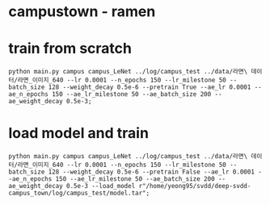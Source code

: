 # campustown - ramen 
# train from scratch
    python main.py campus campus_LeNet ../log/campus_test ../data/라면\ 데이터/라면_이미지_640 --lr 0.0001 --n_epochs 150 --lr_milestone 50 --batch_size 128 --weight_decay 0.5e-6 --pretrain True --ae_lr 0.0001 --ae_n_epochs 150 --ae_lr_milestone 50 --ae_batch_size 200 --ae_weight_decay 0.5e-3;

# load model and train
    python main.py campus campus_LeNet ../log/campus_test ../data/라면\ 데이터/라면_이미지_640 --lr 0.0001 --n_epochs 150 --lr_milestone 50 --batch_size 128 --weight_decay 0.5e-6 --pretrain False --ae_lr 0.0001 --ae_n_epochs 150 --ae_lr_milestone 50 --ae_batch_size 200 --ae_weight_decay 0.5e-3 --load_model r"/home/yeong95/svdd/deep-svdd-campus_town/log/campus_test/model.tar";
    
